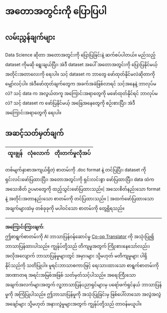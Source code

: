 <!--
CO_OP_TRANSLATOR_METADATA:
{
  "original_hash": "8980d7efd101c82d6d6ffc3458214120",
  "translation_date": "2025-08-30T18:38:10+00:00",
  "source_file": "4-Data-Science-Lifecycle/16-communication/assignment.md",
  "language_code": "my"
}
-->
# အတောအတွင်းကို ပြောပြပါ

## လမ်းညွှန်ချက်များ

Data Science ဆိုတာ အတောအတွင်းကို ပြောပြခြင်းနဲ့ ဆက်စပ်ပါတယ်။ မည်သည့် dataset ကိုမဆို ရွေးချယ်ပြီး၊ အဲဒီ dataset အပေါ် အတောအတွင်းကို ပြောပြနိုင်မယ့် အတိုင်းအတာလေးကို ရေးပါ။ သင့် dataset က ဘာတွေ ဖော်ထုတ်နိုင်မလဲဆိုတာကို မျှော်လင့်ပါ။ အဲဒီဖော်ထုတ်ချက်တွေက အခက်အခဲဖြစ်လာရင် သင့်အနေနဲ့ ဘာလုပ်မလဲ? သင့် data က အလွယ်တကူ အကြောင်းအရာတွေကို မဖော်ထုတ်နိုင်ရင် ဘာလုပ်မလဲ? သင့် dataset က ဖော်ပြနိုင်မယ့် အခြေအနေတွေကို စဉ်းစားပြီး၊ အဲဒီအကြောင်းအရာတွေကို ရေးပါ။

## အဆင့်သတ်မှတ်ချက်

ထူးချွန် | လုံလောက် | တိုးတက်မှုလိုအပ်
--- | --- | -- |

တစ်မျက်နှာစာအကျယ်ရှိတဲ့ စာတမ်းကို .doc format နဲ့ တင်ပြပြီး၊ dataset ကို ရှင်းလင်းဖော်ပြထားပြီး၊ အတောအတွင်းကို ရှင်းလင်းစွာ ဖော်ပြထားပြီး၊ data ထဲက အသေးစိတ် ဥပမာတွေကို ထည့်သွင်းဖော်ပြထားသည်။| အသေးစိတ်နည်းသော format နဲ့ အတိုင်းအတာနည်းသော စာတမ်းကို တင်ပြထားသည်။ | အထက်ဖော်ပြထားသော အချက်များထဲမှ တစ်ခုခုကို မပါဝင်သော စာတမ်းကို တွေ့ရှိရသည်။

---

**အကြောင်းကြားချက်**:  
ဤစာရွက်စာတမ်းကို AI ဘာသာပြန်ဝန်ဆောင်မှု [Co-op Translator](https://github.com/Azure/co-op-translator) ကို အသုံးပြု၍ ဘာသာပြန်ထားပါသည်။ ကျွန်ုပ်တို့သည် တိကျမှုအတွက် ကြိုးစားနေသော်လည်း၊ အလိုအလျောက် ဘာသာပြန်မှုများတွင် အမှားများ သို့မဟုတ် မတိကျမှုများ ပါရှိနိုင်သည်ကို သတိပြုပါ။ မူရင်းဘာသာစကားဖြင့် ရေးသားထားသော စာရွက်စာတမ်းကို အာဏာတရ အရင်းအမြစ်အဖြစ် သတ်မှတ်သင့်ပါသည်။ အရေးကြီးသော အချက်အလက်များအတွက် လူ့ဘာသာပြန်ပညာရှင်များမှ ပရော်ဖက်ရှင်နယ် ဘာသာပြန်မှုကို အကြံပြုပါသည်။ ဤဘာသာပြန်မှုကို အသုံးပြုခြင်းမှ ဖြစ်ပေါ်လာသော အလွဲအလွဲအချော်များ သို့မဟုတ် အနားလွဲမှုများအတွက် ကျွန်ုပ်တို့သည် တာဝန်မယူပါ။